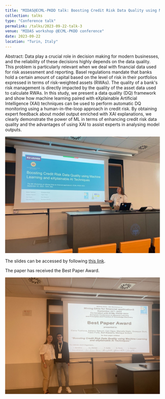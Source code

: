 ```yaml
---
title: "MIDAS@ECML-PKDD talk: Boosting Credit Risk Data Quality using Machine Learning and eXplainable AI Techniques"
collection: talks
type: "Conference talk"
permalink: /talks/2023-09-22-talk-3
venue: "MIDAS workshop @ECML-PKDD conference"
date: 2023-09-22
location: "Turin, Italy"
---
```


Abstract: Data play a crucial role in decision making for modern businesses, and the reliability of these decisions highly depends on the data quality. This problem is particularly relevant when we deal with financial data used for risk assessment and reporting. Basel regulations mandate that banks hold a certain amount of capital based on the level of risk in their portfolios expressed in terms of risk-weighted assets (RWAs). The quality of a bank's risk management is directly impacted by the quality of the asset data used to calculate RWAs. In this study, we present a data quality (DQ) framework and show how machine learning paired with eXplainable Artificial Intelligence (XAI) techniques can be used to perform automatic DQ monitoring using a human-in-the-loop approach in credit risk. By obtaining expert feedback about model output enriched with XAI explanations, we clearly demonstrate the power of ML in terms of enhancing credit risk data quality and the advantages of using XAI to assist experts in analysing model outputs. 

![MIDAS Workshop](/images/MIDAS.jpg "MIDAS Workshop")

The slides can be accessed by following [this link](http://midas.portici.enea.it/midas2023/talks/182_presentation.pdf).

The paper has received the Best Paper Award.

![MIDAS Workshop BPA](/images/MIDAS_BPA.jpg "MIDAS Workshop")